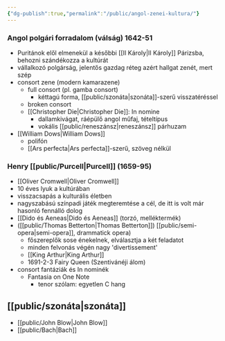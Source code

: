 ```yaml
---
{"dg-publish":true,"permalink":"/public/angol-zenei-kultura/"}
---
```


### **Angol polgári forradalom** (válság) 1642-51
-   Puritánok elől elmenekül a későbbi [[II Károly\|II Károly]] Párizsba, behozni szándékozza a kultúrát
- vállalkozó polgárság, jelentős gazdag réteg azért hallgat zenét, mert szép
- consort zene (modern kamarazene)
	- full consort (pl. gamba consort)
		- kéttagú forma, [[public/szonáta\|szonáta]]-szerű visszatéréssel
	- broken consort
	- [[Christopher Die\|Christopher Die]]: In nomine
		- dallamkivágat, ráépülő angol műfaj, tételtípus
		- vokális [[public/reneszánsz\|reneszánsz]] párhuzam
- [[William Dows\|William Dows]]
	- polifón
	- [[Ars perfecta\|Ars perfecta]]-szerű, szöveg nélkül
	
### Henry [[public/Purcell\|Purcell]] (1659-95)
-   [[Oliver Cromwell\|Oliver Cromwell]]
-   10 éves lyuk a kultúrában
-   visszacsapás a kulturális életben
-   nagyszabású színpadi játék megteremtése a cél, de itt is volt már hasonló fennálló dolog
-   [[Dido és Aeneas\|Dido és Aeneas]] (torzó, melléktermék)
-   ([[public/Thomas Betterton\|Thomas Betterton]]) [[public/semi-opera\|semi-opera]], drammatick opera)
	-   főszereplők sose énekelnek, elválasztja a két feladatot
	-   minden felvonás végén nagy 'divertissement'
	-   [[King Arthur\|King Arthur]]
	-   1691-2-3 Fairy Queen (Szentivánéji álom)
- consort fantáziák és In nominék
	-  Fantasia on One Note
		 - tenor szólam: egyetlen C hang

## [[public/szonáta\|szonáta]]

* [[public/John Blow\|John Blow]]
* [[public/Bach\|Bach]]